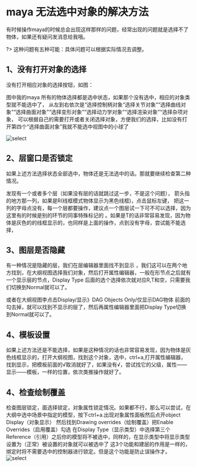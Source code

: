 # maya 无法选中对象的解决方法


有时候操作maya的时候总会出现这样那样的问题，经常出现的问题就是选择不了物体，如果还有疑问发消息给我哦。

?> 这种问题有五种可能：具体问题可以根据实际情况去调整。

## 1、没有打开对象的选择

没有打开相应对象的选择按钮，如图：

图中我的maya 所有的物体选择都是选中状态，如果那个没有选中，相应的对象类型就不能选中了，
从左到右依次是“选择控制柄对象“选择关节对象”“选择曲线对象”“选择曲面对象”“选择变形对象”“选择动力学对象”“选择渲染对象”“选择杂项对象，
可以根据自己的需要打开或者关闭选择对象，方便我们的选择，比如没有打开第四个“选择曲面对象”我就不能选中视图中的小球了

![select](http://artiststd.xyz/selectOjb1.png)

## 2、层窗口是否锁定

如果上述方法选择状态全部选中，物体还是无法选中的话。那就要继续检查第二种情况。

发现有一个或者多个层（如果没有层的话就跳过这一步，不是这个问题），
箭头指的地方那一列，如果是R(线框模式物体显示为黑色线框)，点击鼠标左键，
把这一列的字母点没有，每一个层都要操作，建议点一个图层试一下可不可以选择，因为这里有的时候是别的环节的同事特殊标记的
。如果是T的话非常容易发现，因为物体是灰色的的线框显示的，也同样是上面的操作，点到没有字母，尝试能不能选择，

## 3、图层是否隐藏

有一种情况是隐藏的层，我们在层编辑器里面找不到显示 ，我们这可以在两个地方找到，在大纲视图选择我们对象，然后打开属性编辑器，一般在形节点之后就有一个显示层的节点，Display Type 后面的选个选择依次就对应R,T和空，只需要我们切换到Normal就可以了。

或者在大纲视图李点击Display/显示》DAG Objects Only/仅显示DAG物体  前面的勾去掉，就可以找到不显示的层了，然后再属性编辑器里面把Display Type切换到Normal就可以了。

## 4、模板设置

如果上述方法还是不能选择，如果是这种情况的话也非常容易发现，因为物体是灰色线框显示的，打开大纲视图，找到这个对象，选中，ctrl+a,打开属性编辑器，找到显示，把模板前面的√取消就好了，如果没有√，尝试找它的父级，属性——显示——模板，一样的位置，依次类推操作就好了。

## 4、检查绘制覆盖

检查图层锁定，面选择锁定，对象属性锁定情况。如果都不行，那么可以尝试，在大纲中选中场景中指定的模型，按下ctrl+a.出现对象属性面板然后点开object Display（对象显示）
然后找到Drawing overrides（绘制覆盖）把Enable Overrides（启用覆盖）勾选
在Display Type（显示类型）中选择第三个Reference（引用）之后你的模型将不被选中，同样的，在显示类型中将显示类型设置为（正常）被设置的对象就可以被选中了
这3个功能和建层的作用是一样的，绑定时将不需要选中的控制器进行锁定。但是这个功能是防止误操作才。
![select](http://artiststd.xyz/selectOjb2.png)